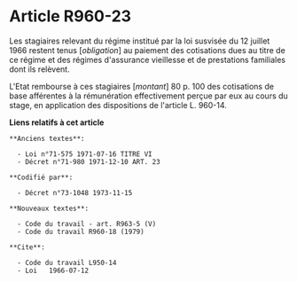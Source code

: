 # Article R960-23

Les stagiaires relevant du régime institué par la loi susvisée du 12 juillet 1966 restent tenus [*obligation*] au paiement
des cotisations dues au titre de ce régime et des régimes d'assurance vieillesse et de prestations familiales dont ils
relèvent.

L'Etat rembourse à ces stagiaires [*montant*] 80 p. 100 des cotisations de base afférentes à la rémunération effectivement
perçue par eux au cours du stage, en application des dispositions de l'article L. 960-14.

**Liens relatifs à cet article**

	**Anciens textes**:

	  - Loi n°71-575 1971-07-16 TITRE VI
	  - Décret n°71-980 1971-12-10 ART. 23

	**Codifié par**:

	  - Décret n°73-1048 1973-11-15

	**Nouveaux textes**:

	  - Code du travail - art. R963-5 (V)
	  - Code du travail R960-18 (1979)

	**Cite**:

	  - Code du travail L950-14
	  - Loi   1966-07-12
